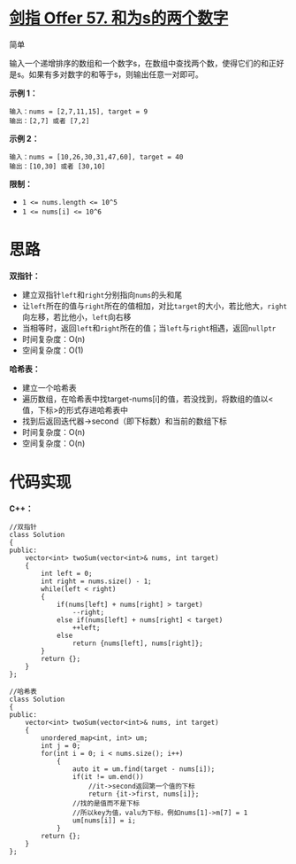 # [剑指 Offer 57. 和为s的两个数字](https://leetcode.cn/problems/he-wei-sde-liang-ge-shu-zi-lcof/)

简单



输入一个递增排序的数组和一个数字s，在数组中查找两个数，使得它们的和正好是s。如果有多对数字的和等于s，则输出任意一对即可。

 

**示例 1：**

```
输入：nums = [2,7,11,15], target = 9
输出：[2,7] 或者 [7,2]
```

**示例 2：**

```
输入：nums = [10,26,30,31,47,60], target = 40
输出：[10,30] 或者 [30,10]
```

 

**限制：**

- `1 <= nums.length <= 10^5`
- `1 <= nums[i] <= 10^6`



# 思路

**双指针：**

- 建立双指针`left`和`right`分别指向`nums`的头和尾
- 让`left`所在的值与`right`所在的值相加，对比`target`的大小，若比他大，`right`向左移，若比他小，`left`向右移
- 当相等时，返回`left`和`right`所在的值；当`left`与`right`相遇，返回`nullptr`
- 时间复杂度：O(n)
- 空间复杂度：O(1)

**哈希表：**

- 建立一个哈希表
- 遍历数组，在哈希表中找target-nums[i]的值，若没找到，将数组的值以<值，下标>的形式存进哈希表中
- 找到后返回迭代器->second（即下标数）和当前的数组下标
- 时间复杂度：O(n)
- 空间复杂度：O(n)



# 代码实现

**C++：**

```
//双指针
class Solution
{
public:
    vector<int> twoSum(vector<int>& nums, int target)
    {
        int left = 0;
        int right = nums.size() - 1;
        while(left < right)
        {
            if(nums[left] + nums[right] > target)
                --right;
            else if(nums[left] + nums[right] < target)
                ++left;
            else
                return {nums[left], nums[right]};  
        }
        return {};
    }
};

//哈希表
class Solution
{
public:
    vector<int> twoSum(vector<int>& nums, int target)
    {
        unordered_map<int, int> um;
        int j = 0;
        for(int i = 0; i < nums.size(); i++)
            {
                auto it = um.find(target - nums[i]);
                if(it != um.end())
                    //it->second返回第一个值的下标
                    return {it->first, nums[i]};
                //找的是值而不是下标
                //所以key为值，valu为下标，例如nums[1]->m[7] = 1
                um[nums[i]] = i;
            }
        return {};
    }
};
```

